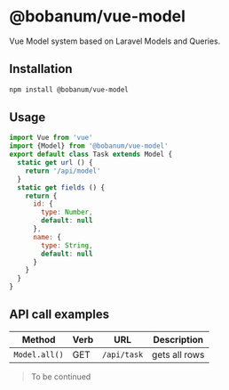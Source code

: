 # @bobanum/vue-model

Vue Model system based on Laravel Models and Queries.

## Installation

```bash
npm install @bobanum/vue-model
```

## Usage

```js
import Vue from 'vue'
import {Model} from '@bobanum/vue-model'
export default class Task extends Model {
  static get url () {
	return '/api/model'
  }
  static get fields () {
	return {
	  id: {
		type: Number,
		default: null
	  },
	  name: {
		type: String,
		default: null
	  }
	}
  }
}
```

## API call examples

| Method      | Verb | URL       | Description   |
| ----------- | ---- | --------- | ------------- |
| `Model.all()` | GET  | `/api/task` | gets all rows |


> To be continued